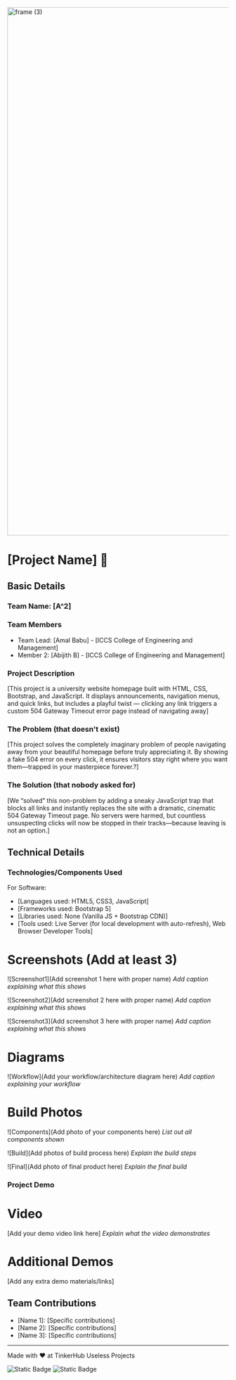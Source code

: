 <img width="3188" height="1202" alt="frame (3)" src="https://github.com/user-attachments/assets/517ad8e9-ad22-457d-9538-a9e62d137cd7" />


# [Project Name] 🎯


## Basic Details
### Team Name: [A^2]


### Team Members
- Team Lead: [Amal Babu] - [ICCS College of Engineering and Management]
- Member 2: [Abijith B] - [ICCS College of Engineering and Management]


### Project Description
[This project is a university website homepage built with HTML, CSS, Bootstrap, and JavaScript. It displays announcements, navigation menus, and quick links, but includes a playful twist — clicking any link triggers a custom 504 Gateway Timeout error page instead of navigating away]

### The Problem (that doesn't exist)
[This project solves the completely imaginary problem of people navigating away from your beautiful homepage before truly appreciating it. By showing a fake 504 error on every click, it ensures visitors stay right where you want them—trapped in your masterpiece forever.?]

### The Solution (that nobody asked for)
[We “solved” this non-problem by adding a sneaky JavaScript trap that blocks all links and instantly replaces the site with a dramatic, cinematic 504 Gateway Timeout page. No servers were harmed, but countless unsuspecting clicks will now be stopped in their tracks—because leaving is not an option.]

## Technical Details
### Technologies/Components Used
For Software:
- [Languages used: HTML5, CSS3, JavaScript]
- [Frameworks used: Bootstrap 5]
- [Libraries used: None (Vanilla JS + Bootstrap CDN)]
- [Tools used: Live Server (for local development with auto-refresh), Web Browser Developer Tools]


# Screenshots (Add at least 3)
![Screenshot1](Add screenshot 1 here with proper name)
*Add caption explaining what this shows*

![Screenshot2](Add screenshot 2 here with proper name)
*Add caption explaining what this shows*

![Screenshot3](Add screenshot 3 here with proper name)
*Add caption explaining what this shows*

# Diagrams
![Workflow](Add your workflow/architecture diagram here)
*Add caption explaining your workflow*

# Build Photos
![Components](Add photo of your components here)
*List out all components shown*

![Build](Add photos of build process here)
*Explain the build steps*

![Final](Add photo of final product here)
*Explain the final build*

### Project Demo
# Video
[Add your demo video link here]
*Explain what the video demonstrates*

# Additional Demos
[Add any extra demo materials/links]

## Team Contributions
- [Name 1]: [Specific contributions]
- [Name 2]: [Specific contributions]
- [Name 3]: [Specific contributions]

---
Made with ❤️ at TinkerHub Useless Projects 

![Static Badge](https://img.shields.io/badge/TinkerHub-24?color=%23000000&link=https%3A%2F%2Fwww.tinkerhub.org%2F)
![Static Badge](https://img.shields.io/badge/UselessProjects--25-25?link=https%3A%2F%2Fwww.tinkerhub.org%2Fevents%2FQ2Q1TQKX6Q%2FUseless%2520Projects)


